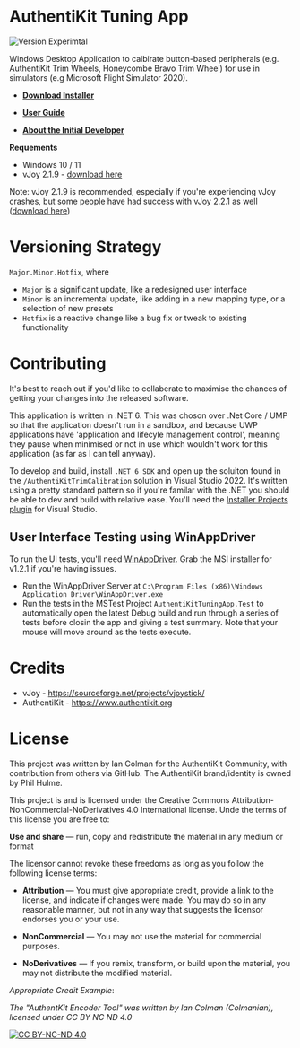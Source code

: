 # AuthentiKit Tuning App
![Version Experimtal](https://img.shields.io/badge/Version-1.3.1-blue)

Windows Desktop Application to calbirate button-based peripherals (e.g. AuthentiKit Trim Wheels, Honeycombe Bravo Trim Wheel) for use in simulators (e.g Microsoft Flight Simulator 2020). 

* [**Download Installer**](https://github.com/Colmanian/AuthentiKit-Trim-Calibration/releases)

* [**User Guide**](https://authentikit.org/tuning)

* [**About the Initial Developer**](https://collotech.net)

**Requements**
* Windows 10 / 11
* vJoy 2.1.9 - [download here](https://github.com/jshafer817/vJoy/releases/tag/v2.1.9.1)

Note: vJoy 2.1.9 is recommended, especially if you're experiencing vJoy crashes, but some people have had success with vJoy 2.2.1 as well ([download here](https://github.com/njz3/vJoy/releases/tag/v2.2.1.1)) 

# Versioning Strategy

`Major.Minor.Hotfix`, where

* `Major` is a significant update, like a redesigned user interface
* `Minor` is an incremental update, like adding in a new mapping type, or a selection of new presets
* `Hotfix` is a reactive change like a bug fix or tweak to existing functionality


# Contributing
It's best to reach out if you'd like to collaberate to maximise the chances of getting your changes into the released software. 

This application is written in .NET 6. This was choson over .Net Core / UMP so that the application doesn't run in a sandbox, and because UWP applications have 'application and lifecyle management control', meaning they pause when minimised or not in use which wouldn't work for this application (as far as I can tell anyway).

To develop and build, install `.NET 6 SDK` and open up the soluiton found in the `/AuthentiKitTrimCalibration` solution in Visual Studio 2022. It's written using a pretty standard pattern so if you're familar with the .NET you should be able to dev and build with relative ease. You'll need the [Installer Projects plugin](https://marketplace.visualstudio.com/items?itemName=VisualStudioClient.MicrosoftVisualStudio2022InstallerProjects) for Visual Studio.

## User Interface Testing using WinAppDriver
To run the UI tests, you'll need [WinAppDriver](https://github.com/microsoft/WinAppDriver). Grab the MSI installer for v1.2.1 if you're having issues.
* Run the WinAppDriver Server at `C:\Program Files (x86)\Windows Application Driver\WinAppDriver.exe`
* Run the tests in the MSTest Project `AuthentiKitTuningApp.Test` to automatically open the latest Debug build and run through a series of tests before closin the app and giving a test summary. Note that your mouse will move around as the tests execute.

# Credits
* vJoy - https://sourceforge.net/projects/vjoystick/
* AuthentiKit - https://www.authentikit.org

# License

This project was written by Ian Colman for the AuthentiKit Community, with contribution from others via GitHub. The AuthentiKit brand/identity is owned by Phil Hulme.

This project is and is licensed under the Creative Commons Attribution-NonCommercial-NoDerivatives 4.0 International license. Unde the terms of this license you are free to:

**Use and share** — run, copy and redistribute the material in any medium or format

The licensor cannot revoke these freedoms as long as you follow the following license terms:

* **Attribution** — You must give appropriate credit, provide a link to the license, and indicate if changes were made. You may do so in any reasonable manner, but not in any way that suggests the licensor endorses you or your use.

* **NonCommercial** — You may not use the material for commercial purposes.

* **NoDerivatives** — If you remix, transform, or build upon the material, you may not distribute the modified material. 

*Appropriate Credit Example*:

*The "AuthentKit Encoder Tool" was written by Ian Colman (Colmanian), licensed under CC BY NC ND 4.0*

[![CC BY-NC-ND 4.0][cc-by-nc-nd-image]][cc-by-nc-nd]

[cc-by-nc-nd]: http://creativecommons.org/licenses/by-nc-nd/4.0/
[cc-by-nc-nd-image]: https://licensebuttons.net/l/by-nc-nd/4.0/88x31.png
[cc-by-nc-nd-shield]: https://img.shields.io/badge/License-CC%20BY%20NC%20ND%204.0-lightgrey.svg